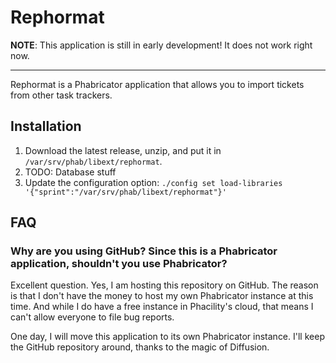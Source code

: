# Rephormat

**NOTE**: This application is still in early development!
It does not work right now.

---

Rephormat is a Phabricator application that allows you to import tickets from
other task trackers.

## Installation
1. Download the latest release, unzip,
   and put it in `/var/srv/phab/libext/rephormat`.
1. TODO: Database stuff
1. Update the configuration option: `./config set load-libraries '{"sprint":"/var/srv/phab/libext/rephormat"}'`

## FAQ

### Why are you using GitHub?  Since this is a Phabricator application, shouldn't you use Phabricator?
Excellent question.  Yes, I am hosting this repository on GitHub.  The reason is
that I don't have the money to host my own Phabricator instance at this time.
And while I do have a free instance in Phacility's cloud, that means I can't
allow everyone to file bug reports.

One day, I will move this application to its own Phabricator instance.  I'll keep
the GitHub repository around, thanks to the magic of Diffusion.
